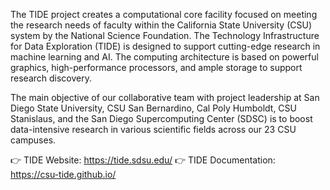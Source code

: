 The TIDE project creates a computational core facility focused on meeting the research needs of faculty within the California State University (CSU) system by the National Science Foundation. The Technology Infrastructure for Data Exploration (TIDE) is designed to support cutting-edge research in machine learning and AI. The computing architecture is based on powerful graphics, high-performance processors, and ample storage to support research discovery.

The main objective of our collaborative team with project leadership at San Diego State University, CSU San Bernardino, Cal Poly Humboldt, CSU Stanislaus, and the San Diego Supercomputing Center (SDSC) is to boost data-intensive research in various scientific fields across our 23 CSU campuses.

👉 TIDE Website: https://tide.sdsu.edu/
👉 TIDE Documentation: https://csu-tide.github.io/

